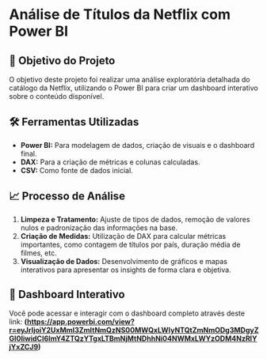 # Análise de Títulos da Netflix com Power BI

## 🎯 Objetivo do Projeto
O objetivo deste projeto foi realizar uma análise exploratória detalhada do catálogo da Netflix, utilizando o Power BI para criar um dashboard interativo sobre o conteúdo disponível.

## 🛠️ Ferramentas Utilizadas
- **Power BI:** Para modelagem de dados, criação de visuais e o dashboard final.
- **DAX:** Para a criação de métricas e colunas calculadas.
- **CSV:** Como fonte de dados inicial.


## 📈 Processo de Análise
1.  **Limpeza e Tratamento:** Ajuste de tipos de dados, remoção de valores nulos e padronização das informações na base.
2.  **Criação de Medidas:** Utilização de DAX para calcular métricas importantes, como contagem de títulos por país, duração média de filmes, etc.
3.  **Visualização de Dados:** Desenvolvimento de gráficos e mapas interativos para apresentar os insights de forma clara e objetiva.

## 🔗 Dashboard Interativo
Você pode acessar e interagir com o dashboard completo através deste link:
**(https://app.powerbi.com/view?r=eyJrIjoiY2UxMmI3ZmItNmQzNS00MWQxLWIyNTQtZmNmODg3MDgyZGI0IiwidCI6ImY4ZTQzYTgxLTBmNjMtNDhhNi04NWMxLWYzODM4NzRlYjYxZCJ9)**
